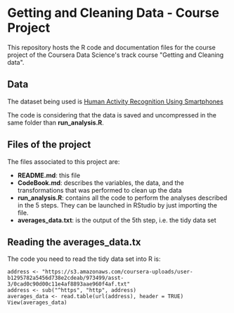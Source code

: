 # Getting and Cleaning Data - Course Project

This repository hosts the R code and documentation files for the course project of the Coursera Data Science's track course "Getting and Cleaning data".

## Data

The dataset being used is [Human Activity Recognition Using Smartphones](https://d396qusza40orc.cloudfront.net/getdata%2Fprojectfiles%2FUCI%20HAR%20Dataset.zip)

The code is considering that the data is saved and uncompressed in the same folder than **run_analysis.R**.

## Files of the project

The files associated to this project are:

- **README.md**: this file
- **CodeBook.md**: describes the variables, the data, and the transformations that was performed to clean up the data
- **run_analysis.R**: contains all the code to perform the analyses described in the 5 steps. They can be launched in RStudio by just importing the file.
- **averages_data.txt**: is the output of the 5th step, i.e. the tidy data set

## Reading the **averages_data.tx** 

The code you need to read the tidy data set into R is:

```
address <- "https://s3.amazonaws.com/coursera-uploads/user-b1295782a5456d738e2cdeab/973499/asst-3/0cad0c90d00c11e4af8893aae960f4af.txt"
address <- sub("^https", "http", address)
averages_data <- read.table(url(address), header = TRUE)
View(averages_data)
```
